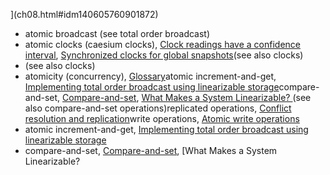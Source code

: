 ](ch08.html#idm140605760901872)
* atomic broadcast (see total order broadcast)
* atomic clocks (caesium clocks), [Clock readings have a confidence interval](ch08.html#idm140605760678864), [Synchronized clocks for global snapshots](ch08.html#idm140605760631744)(see also clocks)
* (see also clocks)
* atomicity (concurrency), [Glossary](glossary01.html#idm140605754588448)atomic increment-and-get, [Implementing total order broadcast using linearizable storage](ch09.html#idm140605759381232)compare-and-set, [Compare-and-set](ch07.html#idm140605761976432), [What Makes a System Linearizable? ](ch09.html#idm140605760029264)(see also compare-and-set operations)replicated operations, [Conflict resolution and replication](ch07.html#idm140605761939856)write operations, [Atomic write operations](ch07.html#idm140605762132368)
* atomic increment-and-get, [Implementing total order broadcast using linearizable storage](ch09.html#idm140605759381232)
* compare-and-set, [Compare-and-set](ch07.html#idm140605761976432), [What Makes a System Linearizable?